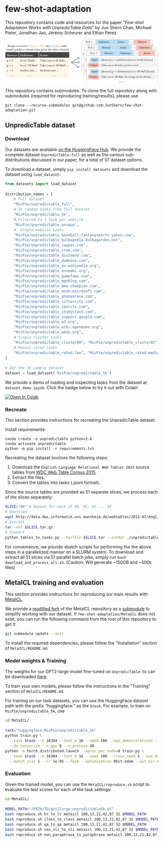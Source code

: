 # few-shot-adaptation
This repository contains code and resources for the paper "_Few-shot Adaptation Works with UnpredicTable Data_" by Jun Shern Chan, Michael Pieler, Jonathan Jao, Jérémy Scheurer and Ethan Perez.

![Tables-to-tasks](/img/tables_to_tasks.png)

This repository contains submodules. To clone the full repository along with submodules (required for reproducing training/results), please use
```
git clone --recurse-submodules git@github.com:JunShern/few-shot-adaptation.git
```

## UnpredicTable dataset

### Download
Our datasets are available [on the HuggingFace Hub](https://huggingface.co/datasets/MicPie/unpredictable_full). We provide the complete dataset `UnpredicTable-full` as well as the various sub-distributions discussed in our paper, for a total of 57 dataset options.

To download a dataset, simply `pip install datasets` and download the dataset using `load_dataset`:
```python
from datasets import load_dataset

distribution_names = [
    # Full dataset
    "MicPie/unpredictable_full",
    # 5k random tasks from full dataset
    "MicPie/unpredictable_5k",
    # Filtered to 1 task per website
    "MicPie/unpredictable_unique",
    #  Single website tasks
    "MicPie/unpredictable_baseball.fantasysports.yahoo.com",
    "MicPie/unpredictable_bulbapedia.bulbagarden.net",
    "MicPie/unpredictable_cappex.com",
    "MicPie/unpredictable_cram.com",
    "MicPie/unpredictable_dividend.com",
    "MicPie/unpredictable_dummies.com",
    "MicPie/unpredictable_en.wikipedia.org",
    "MicPie/unpredictable_ensembl.org",
    "MicPie/unpredictable_gamefaqs.com",
    "MicPie/unpredictable_mgoblog.com",
    "MicPie/unpredictable_mmo-champion.com",
    "MicPie/unpredictable_msdn.microsoft.com",
    "MicPie/unpredictable_phonearena.com",
    "MicPie/unpredictable_sittercity.com",
    "MicPie/unpredictable_sporcle.com",
    "MicPie/unpredictable_studystack.com",
    "MicPie/unpredictable_support.google.com",
    "MicPie/unpredictable_w3.org",
    "MicPie/unpredictable_wiki.openmoko.org",
    "MicPie/unpredictable_wkdu.org",
    # Single cluster tasks
    "MicPie/unpredictable_cluster00", "MicPie/unpredictable_cluster01", "MicPie/unpredictable_cluster02", "MicPie/unpredictable_cluster03", "MicPie/unpredictable_cluster04", "MicPie/unpredictable_cluster05", "MicPie/unpredictable_cluster06", "MicPie/unpredictable_cluster07", "MicPie/unpredictable_cluster08", "MicPie/unpredictable_cluster09", "MicPie/unpredictable_cluster10", "MicPie/unpredictable_cluster11", "MicPie/unpredictable_cluster12", "MicPie/unpredictable_cluster13", "MicPie/unpredictable_cluster14", "MicPie/unpredictable_cluster15", "MicPie/unpredictable_cluster16", "MicPie/unpredictable_cluster17", "MicPie/unpredictable_cluster18", "MicPie/unpredictable_cluster19", "MicPie/unpredictable_cluster20", "MicPie/unpredictable_cluster21", "MicPie/unpredictable_cluster22", "MicPie/unpredictable_cluster23", "MicPie/unpredictable_cluster24", "MicPie/unpredictable_cluster25", "MicPie/unpredictable_cluster26", "MicPie/unpredictable_cluster27", "MicPie/unpredictable_cluster28", "MicPie/unpredictable_cluster29", "MicPie/unpredictable_cluster-noise", 
    # Manual-rated tasks
    "MicPie/unpredictable_rated-low", "MicPie/unpredictable_rated-medium", "MicPie/unpredictable_rated-high",
]

# Get the 5k sample dataset
dataset = load_dataset('MicPie/unpredictable_5k')
```

We provide a demo of loading and inspecting tasks from the dataset at `dataset_demo.ipynb`. Click the badge below to try it out with Colab!

[![Open In Colab](https://colab.research.google.com/assets/colab-badge.svg)](https://colab.research.google.com/github/JunShern/few-shot-adaptation/blob/master/dataset_demo.ipynb)


### Recreate

This section provides instructions for recreating the UnpredicTable dataset.

Install requirements:
```
conda create -n unpredictable python=3.8
conda activate unpredictable
python -m pip install -r requirements.txt
```

Recreating the dataset involves the following steps:
1. Download the `English-Language Relational Web Tables 2015` source tables from [WDC Web Table Corpus 2015](http://webdatacommons.org/webtables/2015/downloadInstructions.html).
2. Extract the files.
3. Convert the tables into tasks (.jsonl format).

Since the source tables are provided as 51 separate slices, we process each of the slices separately:
```bash
SLICE="00" # Repeat for each of 00, 01, 02 ... 50
# Download
wget http://data.dws.informatik.uni-mannheim.de/webtables/2015-07/englishCorpus/compressed/$SLICE.tar.gz
# Extract
tar -xvf $SLICE.tar.gz
# Convert
python tables_to_tasks.py --tarfile $SLICE.tar --outdir ./unpredictable/ --max_source_files 10000
```

For convenience, we provide sbatch scripts for performing the the above steps in a parallelized manner on a SLURM system. To download and extract all 51 slices via 51 parallel batch jobs, simply run `bash download_and_process_all.sh`. (Caution: Will generate ~150GB and ~500k files)

## MetaICL training and evaluation
This section provides instructions for reproducing our main results with [MetaICL](https://github.com/facebookresearch/MetaICL).

We provide a [modified fork](https://github.com/JunShern/MetaICL/tree/reproducibility) of the MetaICL repository as a [submodule](https://git-scm.com/book/en/v2/Git-Tools-Submodules) to simplify working with our dataset. If `few-shot-adaptation/MetaICL` does not exist, you can run the following command from the root of this repository to get it:
```bash
git submodule update --init
```

To install the required dependencies, please follow the "Installation" section of `MetaICL/README.md`.

### Model weights & Training
The weights for our GPT2-large model fine-tuned on `UnpredicTable-5k` can be downloaded [here](https://drive.google.com/file/d/1Q1mh9rKxD6MX0lTD_okWEjINWRNfqhXY/view?usp=sharing).

To train your own models, please follow the instructions in the "Training" section of `MetaICL/README.md`.

For training on our task datasets, you can use the HuggingFace dataset path with the prefix "huggingface:" as the `$task`. For example, to train on `MicPie/unpredictable_5k`, use
```bash
cd MetaICL/

task="huggingface:MicPie/unpredictable_5k"
python train.py \
  --task $task --k 16384 --test_k 16 --seed 100 --use_demonstrations --method channel \
  --do_tensorize --n_gpu 8 --n_process 40
python -m torch.distributed.launch --nproc_per_node=8 train.py \
  --task $task --k 16384 --test_k 16 --seed 100 --train_seed 1 --use_demonstrations --method channel --n_gpu 8 \
  --batch_size 1 --lr 1e-05 --fp16 --optimization 8bit-adam --out_dir checkpoints/channel-metaicl/$task
```

### Evaluation
Given the trained model, you can use the `MetaICL/reproduce.sh` script to evaluate the test scores for each of the task settings:

```bash
cd MetaICL/

MODEL_PATH="/PATH/TO/gpt2large-unpredictable5k.pt"
bash reproduce.sh hr_to_lr metaicl 100,13,21,42,87 32 $MODEL_PATH
bash reproduce.sh class_to_class metaicl 100,13,21,42,87 32 $MODEL_PATH
bash reproduce.sh qa_to_qa metaicl 100,13,21,42,87 32 $MODEL_PATH
bash reproduce.sh non_nli_to_nli metaicl 100,13,21,42,87 32 $MODEL_PATH
bash reproduce.sh non_paraphrase_to_paraphrase metaicl 100,13,21,42,87 32 $MODEL_PATH
```